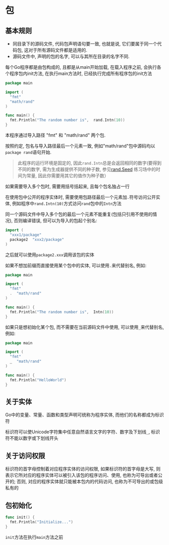# 包

## 基本规则

- 同目录下的源码文件, 代码包声明语句要一致, 也就是说, 它们要属于同一个代码包, 这对于所有源码文件都是适用的.
- 源码文件中, 声明的包的名字, 可以与其所在目录的名字不同.

每个Go程序都是由包构成的, 且都是从main开始加载, 在载入程序之前, 会执行各个程序包内init方法, 在执行main方法时, 已经执行完成所有程序包的init方法

``` Go
package main

import (
  "fmt"
  "math/rand"
)

func main() {
  fmt.Println("The random number is",  rand.Intn(10))
}
```

本程序通过导入路径 "fmt" 和 "math/rand" 两个包.

按照约定, 包名与导入路径最后一个元素一致, 例如"math/rand"包中源码均以`package rand`语句开始.

> 此程序的运行环境是固定的, 因此`rand.Intn`总是会返回相同的数字(要得到不同的数字, 需为生成器提供不同的种子数, 参见[rand.Seed](https://go-zh.org/pkg/math/rand/#Seed) 练习场中的时间为常量, 因此你需要用其它的值作为种子数）

如果需要导入多个包时, 需要用括号括起来, 且每个包名独占一行

在使用包中公开的程序实体时, 需要使用包路径最后一个元素加`.`符号访问公开实体, 例如程序中`rand.Intn(10)`方式访问`rand`包中的`Intn`方法

同一个源码文件中导入多个包的最后一个元素不能重复(包括只引用不使用的情况), 否则编译错误, 但可以为导入的包起个别名:

``` Go
import (
  "xxx1/package"
  package2  "xxx2/package"
)
```

之后就可以使用`package2.xxx`调用该包的实体

如果不想加前缀而直接使用某个包中的实体, 可以使用`.`来代替别名, 例如:

``` Go
package main

import (
  "fmt"
  .  "math/rand"
)

func main() {
  fmt.Println("The random number is",  Intn(10))
}
```

如果只是想初始化某个包, 而不需要在当前源码文件中使用, 可以使用`_`来代替别名, 例如:

``` Go
package main

import (
  "fmt"
  _  "math/rand"
)

func main() {
  fmt.Println("HelloWorld")
}
```

## 关于实体

Go中的变量、常量、函数和类型声明可统称为程序实体, 而他们的名称都成为标识符

标识符可以使Unicode字符集中任意自然语言文字的字符、数字及下划线`_`, 标识符不能以数字或下划线开头

## 关于访问权限

标识符的首字母控制着对应程序实体的访问权限, 如果标识符的首字母是大写, 则表示它所对应的程序实体可以被引入该包的程序访问、使用, 也称为可导出或者公开的; 否则, 对应的程序实体就只能被本包内的代码访问, 也称为不可导出的或包级私有的

## 包初始化

``` Go
func init() {
  fmt.Println("Initialize...")
}
```

`init`方法在执行`main`方法之前